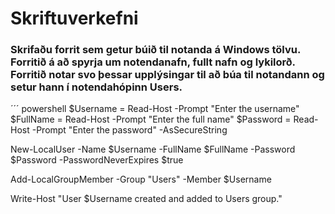 # Skriftuverkefni

### Skrifaðu forrit sem getur búið til notanda á Windows tölvu. Forritið á að spyrja um notendanafn, fullt nafn og lykilorð. Forritið notar svo þessar upplýsingar til að búa til notandann og setur hann í notendahópinn Users.

´´´ powershell 
$Username = Read-Host -Prompt "Enter the username"
$FullName = Read-Host -Prompt "Enter the full name"
$Password = Read-Host -Prompt "Enter the password" -AsSecureString

New-LocalUser -Name $Username -FullName $FullName -Password $Password -PasswordNeverExpires $true

Add-LocalGroupMember -Group "Users" -Member $Username

Write-Host "User $Username created and added to Users group."
